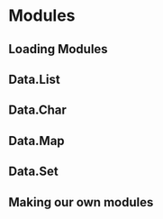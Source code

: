 # Modules

## Loading Modules

## Data.List

## Data.Char

## Data.Map

## Data.Set

## Making our own modules
